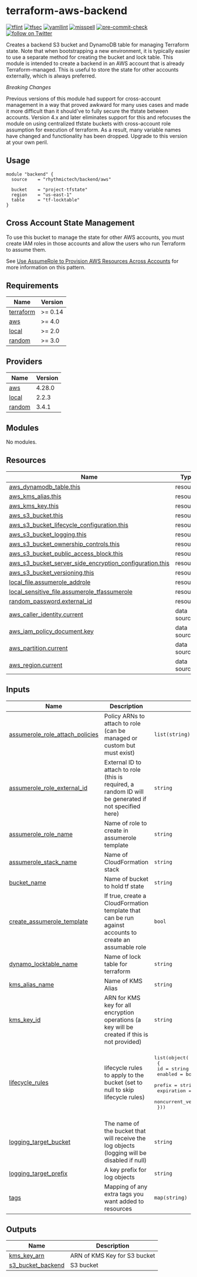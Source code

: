 # terraform-aws-backend

[![tflint](https://github.com/rhythmictech/terraform-aws-backend/workflows/tflint/badge.svg?branch=master&event=push)](https://github.com/rhythmictech/terraform-aws-backend/actions?query=workflow%3Atflint+event%3Apush+branch%3Amaster)
[![tfsec](https://github.com/rhythmictech/terraform-aws-backend/workflows/tfsec/badge.svg?branch=master&event=push)](https://github.com/rhythmictech/terraform-aws-backend/actions?query=workflow%3Atfsec+event%3Apush+branch%3Amaster)
[![yamllint](https://github.com/rhythmictech/terraform-aws-backend/workflows/yamllint/badge.svg?branch=master&event=push)](https://github.com/rhythmictech/terraform-aws-backend/actions?query=workflow%3Ayamllint+event%3Apush+branch%3Amaster)
[![misspell](https://github.com/rhythmictech/terraform-aws-backend/workflows/misspell/badge.svg?branch=master&event=push)](https://github.com/rhythmictech/terraform-aws-backend/actions?query=workflow%3Amisspell+event%3Apush+branch%3Amaster)
[![pre-commit-check](https://github.com/rhythmictech/terraform-aws-backend/workflows/pre-commit-check/badge.svg?branch=master&event=push)](https://github.com/rhythmictech/terraform-aws-backend/actions?query=workflow%3Apre-commit-check+event%3Apush+branch%3Amaster)
<a href="https://twitter.com/intent/follow?screen_name=RhythmicTech"><img src="https://img.shields.io/twitter/follow/RhythmicTech?style=social&logo=twitter" alt="follow on Twitter"></a>

Creates a backend S3 bucket and DynamoDB table for managing Terraform state. Note that when bootstrapping a new environment, it is typically easier to use a separate method for creating the bucket and lock table. This module is intended to create a backend in an AWS account that is already Terraform-managed. This is useful to store the state for other accounts externally, which is always preferred.

*Breaking Changes*

Previous versions of this module had support for cross-account management in a way that proved awkward for many uses cases and made it more difficult than it should've to fully secure the tfstate between accounts. Version 4.x and later eliminates support for this and refocuses the module on using centralized tfstate buckets with cross-account role assumption for execution of terraform. As a result, many variable names have changed and functionality has been dropped. Upgrade to this version at your own peril.

## Usage
```
module "backend" {
  source    = "rhythmictech/backend/aws"
  
  bucket    = "project-tfstate"
  region    = "us-east-1"
  table     = "tf-locktable"
}
```

## Cross Account State Management
To use this bucket to manage the state for other AWS accounts, you must create IAM roles in those accounts and allow the users who run Terraform to assume them.

See [Use AssumeRole to Provision AWS Resources Across Accounts](https://learn.hashicorp.com/tutorials/terraform/aws-assumerole) for more information on this pattern.

<!-- BEGINNING OF PRE-COMMIT-TERRAFORM DOCS HOOK -->
## Requirements

| Name | Version |
|------|---------|
| <a name="requirement_terraform"></a> [terraform](#requirement\_terraform) | >= 0.14 |
| <a name="requirement_aws"></a> [aws](#requirement\_aws) | >= 4.0 |
| <a name="requirement_local"></a> [local](#requirement\_local) | >= 2.0 |
| <a name="requirement_random"></a> [random](#requirement\_random) | >= 3.0 |

## Providers

| Name | Version |
|------|---------|
| <a name="provider_aws"></a> [aws](#provider\_aws) | 4.28.0 |
| <a name="provider_local"></a> [local](#provider\_local) | 2.2.3 |
| <a name="provider_random"></a> [random](#provider\_random) | 3.4.1 |

## Modules

No modules.

## Resources

| Name | Type |
|------|------|
| [aws_dynamodb_table.this](https://registry.terraform.io/providers/hashicorp/aws/latest/docs/resources/dynamodb_table) | resource |
| [aws_kms_alias.this](https://registry.terraform.io/providers/hashicorp/aws/latest/docs/resources/kms_alias) | resource |
| [aws_kms_key.this](https://registry.terraform.io/providers/hashicorp/aws/latest/docs/resources/kms_key) | resource |
| [aws_s3_bucket.this](https://registry.terraform.io/providers/hashicorp/aws/latest/docs/resources/s3_bucket) | resource |
| [aws_s3_bucket_lifecycle_configuration.this](https://registry.terraform.io/providers/hashicorp/aws/latest/docs/resources/s3_bucket_lifecycle_configuration) | resource |
| [aws_s3_bucket_logging.this](https://registry.terraform.io/providers/hashicorp/aws/latest/docs/resources/s3_bucket_logging) | resource |
| [aws_s3_bucket_ownership_controls.this](https://registry.terraform.io/providers/hashicorp/aws/latest/docs/resources/s3_bucket_ownership_controls) | resource |
| [aws_s3_bucket_public_access_block.this](https://registry.terraform.io/providers/hashicorp/aws/latest/docs/resources/s3_bucket_public_access_block) | resource |
| [aws_s3_bucket_server_side_encryption_configuration.this](https://registry.terraform.io/providers/hashicorp/aws/latest/docs/resources/s3_bucket_server_side_encryption_configuration) | resource |
| [aws_s3_bucket_versioning.this](https://registry.terraform.io/providers/hashicorp/aws/latest/docs/resources/s3_bucket_versioning) | resource |
| [local_file.assumerole_addrole](https://registry.terraform.io/providers/hashicorp/local/latest/docs/resources/file) | resource |
| [local_sensitive_file.assumerole_tfassumerole](https://registry.terraform.io/providers/hashicorp/local/latest/docs/resources/sensitive_file) | resource |
| [random_password.external_id](https://registry.terraform.io/providers/hashicorp/random/latest/docs/resources/password) | resource |
| [aws_caller_identity.current](https://registry.terraform.io/providers/hashicorp/aws/latest/docs/data-sources/caller_identity) | data source |
| [aws_iam_policy_document.key](https://registry.terraform.io/providers/hashicorp/aws/latest/docs/data-sources/iam_policy_document) | data source |
| [aws_partition.current](https://registry.terraform.io/providers/hashicorp/aws/latest/docs/data-sources/partition) | data source |
| [aws_region.current](https://registry.terraform.io/providers/hashicorp/aws/latest/docs/data-sources/region) | data source |

## Inputs

| Name | Description | Type | Default | Required |
|------|-------------|------|---------|:--------:|
| <a name="input_assumerole_role_attach_policies"></a> [assumerole\_role\_attach\_policies](#input\_assumerole\_role\_attach\_policies) | Policy ARNs to attach to role (can be managed or custom but must exist) | `list(string)` | <pre>[<br>  "arn:aws:iam::aws:policy/AdministratorAccess"<br>]</pre> | no |
| <a name="input_assumerole_role_external_id"></a> [assumerole\_role\_external\_id](#input\_assumerole\_role\_external\_id) | External ID to attach to role (this is required, a random ID will be generated if not specified here) | `string` | `null` | no |
| <a name="input_assumerole_role_name"></a> [assumerole\_role\_name](#input\_assumerole\_role\_name) | Name of role to create in assumerole template | `string` | `"Terraform"` | no |
| <a name="input_assumerole_stack_name"></a> [assumerole\_stack\_name](#input\_assumerole\_stack\_name) | Name of CloudFormation stack | `string` | `"tf-assumerole"` | no |
| <a name="input_bucket_name"></a> [bucket\_name](#input\_bucket\_name) | Name of bucket to hold tf state | `string` | n/a | yes |
| <a name="input_create_assumerole_template"></a> [create\_assumerole\_template](#input\_create\_assumerole\_template) | If true, create a CloudFormation template that can be run against accounts to create an assumable role | `bool` | `false` | no |
| <a name="input_dynamo_locktable_name"></a> [dynamo\_locktable\_name](#input\_dynamo\_locktable\_name) | Name of lock table for terraform | `string` | `"tf-locktable"` | no |
| <a name="input_kms_alias_name"></a> [kms\_alias\_name](#input\_kms\_alias\_name) | Name of KMS Alias | `string` | `null` | no |
| <a name="input_kms_key_id"></a> [kms\_key\_id](#input\_kms\_key\_id) | ARN for KMS key for all encryption operations (a key will be created if this is not provided) | `string` | `null` | no |
| <a name="input_lifecycle_rules"></a> [lifecycle\_rules](#input\_lifecycle\_rules) | lifecycle rules to apply to the bucket (set to null to skip lifecycle rules) | <pre>list(object(<br>    {<br>      id                            = string<br>      enabled                       = bool<br>      prefix                        = string<br>      expiration                    = number<br>      noncurrent_version_expiration = number<br>  }))</pre> | <pre>[<br>  {<br>    "enabled": true,<br>    "expiration": 90,<br>    "id": "tfstate-expire",<br>    "noncurrent_version_expiration": 90,<br>    "prefix": null<br>  }<br>]</pre> | no |
| <a name="input_logging_target_bucket"></a> [logging\_target\_bucket](#input\_logging\_target\_bucket) | The name of the bucket that will receive the log objects (logging will be disabled if null) | `string` | `null` | no |
| <a name="input_logging_target_prefix"></a> [logging\_target\_prefix](#input\_logging\_target\_prefix) | A key prefix for log objects | `string` | `null` | no |
| <a name="input_tags"></a> [tags](#input\_tags) | Mapping of any extra tags you want added to resources | `map(string)` | `{}` | no |

## Outputs

| Name | Description |
|------|-------------|
| <a name="output_kms_key_arn"></a> [kms\_key\_arn](#output\_kms\_key\_arn) | ARN of KMS Key for S3 bucket |
| <a name="output_s3_bucket_backend"></a> [s3\_bucket\_backend](#output\_s3\_bucket\_backend) | S3 bucket |
<!-- END OF PRE-COMMIT-TERRAFORM DOCS HOOK -->

